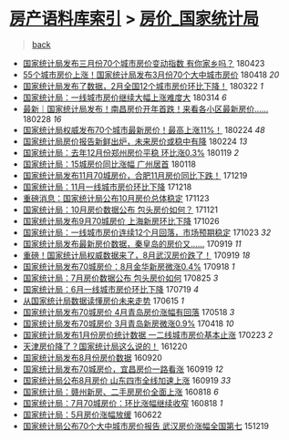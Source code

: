 [房产语料库索引](../../README.md)  > [房价_国家统计局](房价_国家统计局.md)
====
> [back](../README.md)

- [国家统计局发布三月份70个城市房价变动指数 有你家乡吗？](http://jkwz.applinzi.com/ittc/7095249619640648714.html#%E5%9B%BD%E5%AE%B6%E7%BB%9F%E8%AE%A1%E5%B1%80%E5%8F%91%E5%B8%83%E4%B8%89%E6%9C%88%E4%BB%BD70%E4%B8%AA%E5%9F%8E%E5%B8%82%E6%88%BF%E4%BB%B7%E5%8F%98%E5%8A%A8%E6%8C%87%E6%95%B0+%E6%9C%89%E4%BD%A0%E5%AE%B6%E4%B9%A1%E5%90%97%EF%BC%9F) 180423  
- [55个城市房价上涨！国家统计局发布3月份70个大中城市房价](http://jkwz.applinzi.com/ittc/7093420779419206672.html#55%E4%B8%AA%E5%9F%8E%E5%B8%82%E6%88%BF%E4%BB%B7%E4%B8%8A%E6%B6%A8%EF%BC%81%E5%9B%BD%E5%AE%B6%E7%BB%9F%E8%AE%A1%E5%B1%80%E5%8F%91%E5%B8%833%E6%9C%88%E4%BB%BD70%E4%B8%AA%E5%A4%A7%E4%B8%AD%E5%9F%8E%E5%B8%82%E6%88%BF%E4%BB%B7) 180418 *20* 
- [国家统计局发布了数据，2月全国12个城市房价环比下降！](http://jkwz.applinzi.com/ittc/7083215321018401809.html#%E5%9B%BD%E5%AE%B6%E7%BB%9F%E8%AE%A1%E5%B1%80%E5%8F%91%E5%B8%83%E4%BA%86%E6%95%B0%E6%8D%AE%EF%BC%8C2%E6%9C%88%E5%85%A8%E5%9B%BD12%E4%B8%AA%E5%9F%8E%E5%B8%82%E6%88%BF%E4%BB%B7%E7%8E%AF%E6%AF%94%E4%B8%8B%E9%99%8D%EF%BC%81) 180322 *1* 
- [国家统计局：一线城市房价继续大幅上涨难度大](http://jkwz.applinzi.com/ittc/7080361570876261383.html#%E5%9B%BD%E5%AE%B6%E7%BB%9F%E8%AE%A1%E5%B1%80%EF%BC%9A%E4%B8%80%E7%BA%BF%E5%9F%8E%E5%B8%82%E6%88%BF%E4%BB%B7%E7%BB%A7%E7%BB%AD%E5%A4%A7%E5%B9%85%E4%B8%8A%E6%B6%A8%E9%9A%BE%E5%BA%A6%E5%A4%A7) 180314 *6* 
- [最新｜国家统计局发布！南昌房价开年首跌！来看各小区最新房价……](http://jkwz.applinzi.com/ittc/7075191691265180683.html#%E6%9C%80%E6%96%B0%EF%BD%9C%E5%9B%BD%E5%AE%B6%E7%BB%9F%E8%AE%A1%E5%B1%80%E5%8F%91%E5%B8%83%EF%BC%81%E5%8D%97%E6%98%8C%E6%88%BF%E4%BB%B7%E5%BC%80%E5%B9%B4%E9%A6%96%E8%B7%8C%EF%BC%81%E6%9D%A5%E7%9C%8B%E5%90%84%E5%B0%8F%E5%8C%BA%E6%9C%80%E6%96%B0%E6%88%BF%E4%BB%B7%E2%80%A6%E2%80%A6) 180228 *16* 
- [国家统计局权威发布70个城市最新房价！最高上涨11%！](http://jkwz.applinzi.com/ittc/7073658312216544262.html#%E5%9B%BD%E5%AE%B6%E7%BB%9F%E8%AE%A1%E5%B1%80%E6%9D%83%E5%A8%81%E5%8F%91%E5%B8%8370%E4%B8%AA%E5%9F%8E%E5%B8%82%E6%9C%80%E6%96%B0%E6%88%BF%E4%BB%B7%EF%BC%81%E6%9C%80%E9%AB%98%E4%B8%8A%E6%B6%A811%25%EF%BC%81) 180224 *48* 
- [国家统计局房价报告新鲜出炉，未来房价或稳中有降](http://jkwz.applinzi.com/ittc/7073655390820893702.html#%E5%9B%BD%E5%AE%B6%E7%BB%9F%E8%AE%A1%E5%B1%80%E6%88%BF%E4%BB%B7%E6%8A%A5%E5%91%8A%E6%96%B0%E9%B2%9C%E5%87%BA%E7%82%89%EF%BC%8C%E6%9C%AA%E6%9D%A5%E6%88%BF%E4%BB%B7%E6%88%96%E7%A8%B3%E4%B8%AD%E6%9C%89%E9%99%8D) 180224 *13* 
- [国家统计局：去年12月份郑州房价平稳 环比涨0.3%](http://jkwz.applinzi.com/ittc/7060185385290695691.html#%E5%9B%BD%E5%AE%B6%E7%BB%9F%E8%AE%A1%E5%B1%80%EF%BC%9A%E5%8E%BB%E5%B9%B412%E6%9C%88%E4%BB%BD%E9%83%91%E5%B7%9E%E6%88%BF%E4%BB%B7%E5%B9%B3%E7%A8%B3+%E7%8E%AF%E6%AF%94%E6%B6%A80.3%25) 180119 *2* 
- [国家统计局：15城房价同比涨幅 广州居首](http://jkwz.applinzi.com/ittc/7060037271753851920.html#%E5%9B%BD%E5%AE%B6%E7%BB%9F%E8%AE%A1%E5%B1%80%EF%BC%9A15%E5%9F%8E%E6%88%BF%E4%BB%B7%E5%90%8C%E6%AF%94%E6%B6%A8%E5%B9%85+%E5%B9%BF%E5%B7%9E%E5%B1%85%E9%A6%96) 180118  
- [国家统计局发布11月70城房价，合肥11月房价同比下跌！](http://jkwz.applinzi.com/ittc/7048816012969903120.html#%E5%9B%BD%E5%AE%B6%E7%BB%9F%E8%AE%A1%E5%B1%80%E5%8F%91%E5%B8%8311%E6%9C%8870%E5%9F%8E%E6%88%BF%E4%BB%B7%EF%BC%8C%E5%90%88%E8%82%A511%E6%9C%88%E6%88%BF%E4%BB%B7%E5%90%8C%E6%AF%94%E4%B8%8B%E8%B7%8C%EF%BC%81) 171219  
- [国家统计局：11月一线城市房价环比下降](http://jkwz.applinzi.com/ittc/7048528512124716048.html#%E5%9B%BD%E5%AE%B6%E7%BB%9F%E8%AE%A1%E5%B1%80%EF%BC%9A11%E6%9C%88%E4%B8%80%E7%BA%BF%E5%9F%8E%E5%B8%82%E6%88%BF%E4%BB%B7%E7%8E%AF%E6%AF%94%E4%B8%8B%E9%99%8D) 171218  
- [重磅消息：国家统计局公布10月房价总体稳定](http://jkwz.applinzi.com/ittc/7039132964095525904.html#%E9%87%8D%E7%A3%85%E6%B6%88%E6%81%AF%EF%BC%9A%E5%9B%BD%E5%AE%B6%E7%BB%9F%E8%AE%A1%E5%B1%80%E5%85%AC%E5%B8%8310%E6%9C%88%E6%88%BF%E4%BB%B7%E6%80%BB%E4%BD%93%E7%A8%B3%E5%AE%9A) 171123  
- [国家统计局：10月房价数据公布 包头房价如何？](http://jkwz.applinzi.com/ittc/7038440452347397136.html#%E5%9B%BD%E5%AE%B6%E7%BB%9F%E8%AE%A1%E5%B1%80%EF%BC%9A10%E6%9C%88%E6%88%BF%E4%BB%B7%E6%95%B0%E6%8D%AE%E5%85%AC%E5%B8%83+%E5%8C%85%E5%A4%B4%E6%88%BF%E4%BB%B7%E5%A6%82%E4%BD%95%EF%BC%9F) 171121  
- [国家统计局发布9月70城房价 上海新房环比下降](http://jkwz.applinzi.com/ittc/7028750856143504401.html#%E5%9B%BD%E5%AE%B6%E7%BB%9F%E8%AE%A1%E5%B1%80%E5%8F%91%E5%B8%839%E6%9C%8870%E5%9F%8E%E6%88%BF%E4%BB%B7+%E4%B8%8A%E6%B5%B7%E6%96%B0%E6%88%BF%E7%8E%AF%E6%AF%94%E4%B8%8B%E9%99%8D) 171026  
- [国家统计局：一线城市房价连续12个月回落，市场预期稳定](http://jkwz.applinzi.com/ittc/7027582865892705297.html#%E5%9B%BD%E5%AE%B6%E7%BB%9F%E8%AE%A1%E5%B1%80%EF%BC%9A%E4%B8%80%E7%BA%BF%E5%9F%8E%E5%B8%82%E6%88%BF%E4%BB%B7%E8%BF%9E%E7%BB%AD12%E4%B8%AA%E6%9C%88%E5%9B%9E%E8%90%BD%EF%BC%8C%E5%B8%82%E5%9C%BA%E9%A2%84%E6%9C%9F%E7%A8%B3%E5%AE%9A) 171023 *32* 
- [国家统计局发布最新房价数据，秦皇岛的房价又……](http://jkwz.applinzi.com/ittc/7015080465541891088.html#%E5%9B%BD%E5%AE%B6%E7%BB%9F%E8%AE%A1%E5%B1%80%E5%8F%91%E5%B8%83%E6%9C%80%E6%96%B0%E6%88%BF%E4%BB%B7%E6%95%B0%E6%8D%AE%EF%BC%8C%E7%A7%A6%E7%9A%87%E5%B2%9B%E7%9A%84%E6%88%BF%E4%BB%B7%E5%8F%88%E2%80%A6%E2%80%A6) 170919 *11* 
- [重磅！国家统计局权威数据来了，8月武汉房价跌了！](http://jkwz.applinzi.com/ittc/7014933567032001552.html#%E9%87%8D%E7%A3%85%EF%BC%81%E5%9B%BD%E5%AE%B6%E7%BB%9F%E8%AE%A1%E5%B1%80%E6%9D%83%E5%A8%81%E6%95%B0%E6%8D%AE%E6%9D%A5%E4%BA%86%EF%BC%8C8%E6%9C%88%E6%AD%A6%E6%B1%89%E6%88%BF%E4%BB%B7%E8%B7%8C%E4%BA%86%EF%BC%81) 170919 *18* 
- [国家统计局发布70城房价：8月金华新房微涨0.4%](http://jkwz.applinzi.com/ittc/7014689255870432272.html#%E5%9B%BD%E5%AE%B6%E7%BB%9F%E8%AE%A1%E5%B1%80%E5%8F%91%E5%B8%8370%E5%9F%8E%E6%88%BF%E4%BB%B7%EF%BC%9A8%E6%9C%88%E9%87%91%E5%8D%8E%E6%96%B0%E6%88%BF%E5%BE%AE%E6%B6%A80.4%25) 170918 *1* 
- [国家统计局：7月房价数据公布 包头房价如何](http://jkwz.applinzi.com/ittc/7005800487386088465.html#%E5%9B%BD%E5%AE%B6%E7%BB%9F%E8%AE%A1%E5%B1%80%EF%BC%9A7%E6%9C%88%E6%88%BF%E4%BB%B7%E6%95%B0%E6%8D%AE%E5%85%AC%E5%B8%83+%E5%8C%85%E5%A4%B4%E6%88%BF%E4%BB%B7%E5%A6%82%E4%BD%95) 170825 *3* 
- [国家统计局：6月一线城市房价环比下降](http://jkwz.applinzi.com/ittc/6991926053529191440.html#%E5%9B%BD%E5%AE%B6%E7%BB%9F%E8%AE%A1%E5%B1%80%EF%BC%9A6%E6%9C%88%E4%B8%80%E7%BA%BF%E5%9F%8E%E5%B8%82%E6%88%BF%E4%BB%B7%E7%8E%AF%E6%AF%94%E4%B8%8B%E9%99%8D) 170719 *4* 
- [从国家统计局数据读懂房价未来走势](http://jkwz.applinzi.com/ittc/6979360172290868228.html#%E4%BB%8E%E5%9B%BD%E5%AE%B6%E7%BB%9F%E8%AE%A1%E5%B1%80%E6%95%B0%E6%8D%AE%E8%AF%BB%E6%87%82%E6%88%BF%E4%BB%B7%E6%9C%AA%E6%9D%A5%E8%B5%B0%E5%8A%BF) 170615 *1* 
- [国家统计局发布70城房价 4月青岛房价涨幅有回落](http://jkwz.applinzi.com/ittc/6968998594425127941.html#%E5%9B%BD%E5%AE%B6%E7%BB%9F%E8%AE%A1%E5%B1%80%E5%8F%91%E5%B8%8370%E5%9F%8E%E6%88%BF%E4%BB%B7+4%E6%9C%88%E9%9D%92%E5%B2%9B%E6%88%BF%E4%BB%B7%E6%B6%A8%E5%B9%85%E6%9C%89%E5%9B%9E%E8%90%BD) 170518 *3* 
- [国家统计局发布70城房价 3月青岛新房微涨0.9%](http://jkwz.applinzi.com/ittc/6957926955608441860.html#%E5%9B%BD%E5%AE%B6%E7%BB%9F%E8%AE%A1%E5%B1%80%E5%8F%91%E5%B8%8370%E5%9F%8E%E6%88%BF%E4%BB%B7+3%E6%9C%88%E9%9D%92%E5%B2%9B%E6%96%B0%E6%88%BF%E5%BE%AE%E6%B6%A80.9%25) 170418 *10* 
- [国家统计局发布1月份房价统计数据 一二线城市房价基本止涨](http://jkwz.applinzi.com/ittc/6937695030801335301.html#%E5%9B%BD%E5%AE%B6%E7%BB%9F%E8%AE%A1%E5%B1%80%E5%8F%91%E5%B8%831%E6%9C%88%E4%BB%BD%E6%88%BF%E4%BB%B7%E7%BB%9F%E8%AE%A1%E6%95%B0%E6%8D%AE+%E4%B8%80%E4%BA%8C%E7%BA%BF%E5%9F%8E%E5%B8%82%E6%88%BF%E4%BB%B7%E5%9F%BA%E6%9C%AC%E6%AD%A2%E6%B6%A8) 170223 *2* 
- [天津房价降了？国家统计局这么说的！](http://jkwz.applinzi.com/ittc/6913628799924438020.html#%E5%A4%A9%E6%B4%A5%E6%88%BF%E4%BB%B7%E9%99%8D%E4%BA%86%EF%BC%9F%E5%9B%BD%E5%AE%B6%E7%BB%9F%E8%AE%A1%E5%B1%80%E8%BF%99%E4%B9%88%E8%AF%B4%E7%9A%84%EF%BC%81) 161220  
- [国家统计局发布8月份房价数据](http://jkwz.applinzi.com/ittc/6880062049337476101.html#%E5%9B%BD%E5%AE%B6%E7%BB%9F%E8%AE%A1%E5%B1%80%E5%8F%91%E5%B8%838%E6%9C%88%E4%BB%BD%E6%88%BF%E4%BB%B7%E6%95%B0%E6%8D%AE) 160920  
- [国家统计局发布70城房价，宜昌房价一路看涨](http://jkwz.applinzi.com/ittc/6879529201325048836.html#%E5%9B%BD%E5%AE%B6%E7%BB%9F%E8%AE%A1%E5%B1%80%E5%8F%91%E5%B8%8370%E5%9F%8E%E6%88%BF%E4%BB%B7%EF%BC%8C%E5%AE%9C%E6%98%8C%E6%88%BF%E4%BB%B7%E4%B8%80%E8%B7%AF%E7%9C%8B%E6%B6%A8) 160919 *12* 
- [国家统计局公布8月房价 山东四市全线加速上涨](http://jkwz.applinzi.com/ittc/6879523538767184901.html#%E5%9B%BD%E5%AE%B6%E7%BB%9F%E8%AE%A1%E5%B1%80%E5%85%AC%E5%B8%838%E6%9C%88%E6%88%BF%E4%BB%B7+%E5%B1%B1%E4%B8%9C%E5%9B%9B%E5%B8%82%E5%85%A8%E7%BA%BF%E5%8A%A0%E9%80%9F%E4%B8%8A%E6%B6%A8) 160919 *33* 
- [国家统计局：赣州新房、二手房房价全面上涨](http://jkwz.applinzi.com/ittc/6867655965553460229.html#%E5%9B%BD%E5%AE%B6%E7%BB%9F%E8%AE%A1%E5%B1%80%EF%BC%9A%E8%B5%A3%E5%B7%9E%E6%96%B0%E6%88%BF%E3%80%81%E4%BA%8C%E6%89%8B%E6%88%BF%E6%88%BF%E4%BB%B7%E5%85%A8%E9%9D%A2%E4%B8%8A%E6%B6%A8) 160818 *6* 
- [国家统计局：7月70城房价：环比涨幅继续收窄](http://jkwz.applinzi.com/ittc/6867628848031728645.html#%E5%9B%BD%E5%AE%B6%E7%BB%9F%E8%AE%A1%E5%B1%80%EF%BC%9A7%E6%9C%8870%E5%9F%8E%E6%88%BF%E4%BB%B7%EF%BC%9A%E7%8E%AF%E6%AF%94%E6%B6%A8%E5%B9%85%E7%BB%A7%E7%BB%AD%E6%94%B6%E7%AA%84) 160818 *1* 
- [国家统计局：5月房价涨幅放缓](http://jkwz.applinzi.com/ittc/6846654133595276293.html#%E5%9B%BD%E5%AE%B6%E7%BB%9F%E8%AE%A1%E5%B1%80%EF%BC%9A5%E6%9C%88%E6%88%BF%E4%BB%B7%E6%B6%A8%E5%B9%85%E6%94%BE%E7%BC%93) 160622  
- [国家统计局公布70个大中城市房价报告 武汉房价涨幅全国第七](http://jkwz.applinzi.com/ittc/6777412678897370116.html#%E5%9B%BD%E5%AE%B6%E7%BB%9F%E8%AE%A1%E5%B1%80%E5%85%AC%E5%B8%8370%E4%B8%AA%E5%A4%A7%E4%B8%AD%E5%9F%8E%E5%B8%82%E6%88%BF%E4%BB%B7%E6%8A%A5%E5%91%8A+%E6%AD%A6%E6%B1%89%E6%88%BF%E4%BB%B7%E6%B6%A8%E5%B9%85%E5%85%A8%E5%9B%BD%E7%AC%AC%E4%B8%83) 151219  

